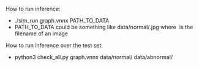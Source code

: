 How to run inference:
- ./sim_run graph.vnnx PATH_TO_DATA
- PATH_TO_DATA could be something like data/normal/<image>.jpg where <image> is the filename of an image

How to run inference over the test set:
- python3 check_all.py graph.vnnx data/normal/ data/abnormal/
